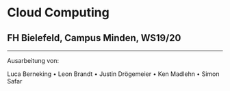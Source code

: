 # Cloud Computing
## FH Bielefeld, Campus Minden, WS19/20

---

Ausarbeitung von:

Luca Berneking • Leon Brandt • Justin Drögemeier • Ken Madlehn • Simon Safar
